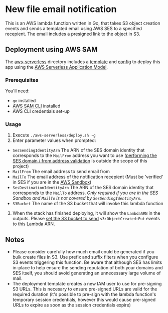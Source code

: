 # New file email notification

This is an AWS lambda function written in Go, that takes S3 object creation events and sends a templated email using AWS SES to a specified recepient. The email includes a presigned link to the object in S3.

## Deployment using AWS SAM

The [aws-serverless](./aws-serverless) directory includes a [template](./aws-serverless/template.yml) and [config](./aws-serverless/samconfig.toml) to deploy this app using the [AWS Serverless Application Model](https://docs.aws.amazon.com/serverless-application-model/latest/developerguide/what-is-sam.html).

### Prerequisites

You'll need:

 - `go` installed
 - [AWS SAM CLI](https://docs.aws.amazon.com/serverless-application-model/latest/developerguide/serverless-sam-cli-install.html) installed
 - AWS CLI credentials set-up

### Usage

 1. Execute `./aws-serverless/deploy.sh -g`
 2. Enter parameter values when prompted:
   - `SesSendingIdentityArn` The ARN of the SES domain identity that corresponds to the `MailFrom` address you want to use ([performing the SES domain / from address validation](https://docs.aws.amazon.com/ses/latest/DeveloperGuide/verify-addresses-and-domains.html) is outside the scope of this project)
   - `MailFrom` The email address to send email from
   - `MailTo` The email address of the notification recepient (Must be 'verified' in SES if you are in the [AWS Sandbox](https://docs.aws.amazon.com/ses/latest/DeveloperGuide/request-production-access.html)) 
   - `SesDestinationIdentityArn` The ARN of the SES domain identity that corresponds to the `MailTo` address. *Only required if you are in the SES Sandbox and `MailTo` is not covered by `SesSendingIdentityArn`*.
   - `S3Bucket` The name of the S3 bucket that will invoke this lambda function
 3. When the stack has finished deploying, it will show the `LambdaARN` in the outputs. Please [set the S3 bucket to send](https://docs.aws.amazon.com/AmazonS3/latest/userguide/enable-event-notifications.html) `s3:ObjectCreated:Put` events to this Lambda ARN.

## Notes

 - Please consider carefully how much email could be generated if you bulk create files in S3. Use prefix and suffix filters when you configure S3 events triggering this function. Be aware that although SES has limits in-place to help ensure the sending reputation of both your domains and SES itself, you should avoid generating an unnecessary large volume of mail.
 - The deployment template creates a new IAM user to use for pre-signing S3 URLs. This is necesary to ensure pre-signed URLs are valid for the required duration (it's possible to pre-sign with the lambda function's temporary session credentials, however this would cause pre-signed URLs to expire as soon as the session credentials expire)
